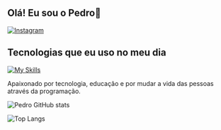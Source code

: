 ## Olá! Eu sou o Pedro🥇

[![Instagram](https://img.shields.io/badge/Instagram-E4405F?style=for-the-badge&logo=instagram&logoColor=white)](https://instagram.com/pedro_hcm_)

## Tecnologias que eu uso no meu dia

[![My Skills](https://skillicons.dev/icons?i=js,html,css,java,c,git,github,idea,kali,linux,mysql,nodejs,npm,php,postman,vscode,ts,react)](https://skillicons.dev)


Apaixonado por tecnologia, educação e por mudar a vida das pessoas através da programação.

![Pedro GitHub stats](https://github-readme-stats.vercel.app/api?username=PedroSIUberaba&show_icons=true&theme=dracula)

![Top Langs](https://github-readme-stats.vercel.app/api/top-langs/?username=PedroSIUberaba&size_weight=0.5&count_weight=0.5)
